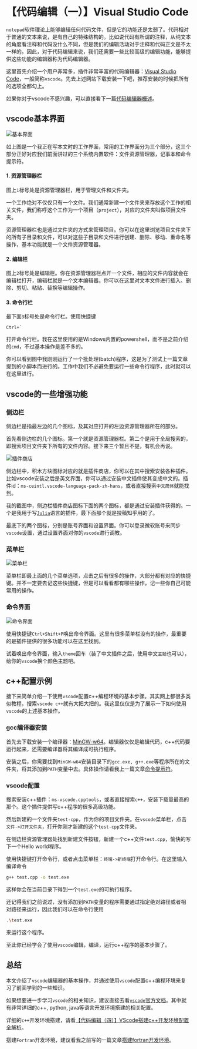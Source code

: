 # 【代码编辑（一）】Visual Studio Code

`notepad`软件理论上能够编辑任何代码文件，但是它的功能还是太弱了。代码相对于普通的文本来说，是有自己的特殊结构的。比如说代码有所谓的注释，从纯文本的角度看注释和代码没什么不同，但是我们的编辑活动对于注释和代码正文是不太一样的。因此，对于代码编辑来说，我们还需要一些比较高级的编辑功能，能够提供这些功能的编辑器称为代码编辑器。

这里首先介绍一个用户非常多，插件非常丰富的代码编辑器：[Visual Studio Code](https://code.visualstudio.com/)，一般简称`vscode`。先去上述网站下载安装一下吧，推荐安装的时候把所有的选项全都勾上。

如果你对于vscode不感兴趣，可以直接看下一篇[代码编辑器概述](editor.md)。

## vscode基本界面

![基本界面](./../../img/vscode-UI.jpg)

如上图是一个我正在写本文时的工作界面，常用的工作界面分为三个部分，这三个部分正好对应我们前面讲过的三个系统内置软件：文件资源管理器，记事本和命令提示符。

#### 1. 资源管理器栏

图上`1`标号处是资源管理器栏，用于管理文件和文件夹。

一个工作绝对不仅仅只有一个文件。我们通常新建一个文件夹来存放这个工作的相关文件，我们称呼这个工作为一个项目（`project`），对应的文件夹叫做项目文件夹。

资源管理器栏也是通过文件夹的方式来管理项目。你可以在这里浏览项目文件夹下的所有子目录和文件，可以对这些子目录和文件进行创建、删除、移动、重命名等操作，基本功能就是一个文件资源管理器。

#### 2. 编辑栏

图上`2`标号处是编辑栏。你在资源管理器栏点开一个文件，相应的文件内容就会在编辑栏打开，编辑栏就是一个文本编辑器。你可以在这里对文本文件进行插入、删除、剪切、粘贴、替换等编辑操作。

#### 3. 命令行栏

最下面`3`标号处是命令行栏。使用快捷键
```
Ctrl+`
```
打开命令行栏。我在这里使用的是Windows内置的powershell，而不是之前介绍的`cmd`，不过基本操作是差不多的。

你可以看到图中我刚刚运行了一个批处理(batch)程序，这是为了测试上一篇文章提到的小脚本而进行的。工作中我们不必避免要运行一些命令行程序，此时就可以在这里进行。

## vscode的一些增强功能

### 侧边栏

侧边栏是指最左边的几个图标，及其对应打开的左边资源管理器所在的部分。

首先看侧边栏的几个图标。第一个就是资源管理器栏。第二个是用于全局搜索的，即搜索项目文件夹下所有的文件内容。接下来三个暂且不提，有机会再说。

![插件商店](../../img/vscode-extension.png)

侧边栏中，积木方块图标对应的就是插件商店，你可以在其中搜索安装各种插件。比如vscode安装之后是英文界面，你可以通过安装中文插件使其变成中文的。插件id：`ms-ceintl.vscode-language-pack-zh-hans`，或者直接搜索`中文简体`就能找到。

我的截图中，侧边栏插件商店图标下面的两个图标，都是通过安装插件获得的。一个是我用于写[`Julia`](https://julialang.org/)语言的插件，最下面那个就是投稿知乎用的了。

最底下的两个图标，分别是账号界面和设置界面。你可以登录微软账号来同步`vscode`设置，通过设置界面对你的`vscode`进行调教。

### 菜单栏

![菜单栏](../../img/vscode-menu.png)

菜单栏即最上面的几个菜单选项，点击之后有很多的操作，大部分都有对应的快捷键。并不一定要去记这些快捷键，但是可以看看都有哪些操作，记一些你自己可能常用的操作。

### 命令界面

![命令界面](../../img/vscode-command.png)

使用快捷键`Ctrl+Shift+P`唤出命令界面。这里有很多菜单栏没有的操作，最重要的是插件提供的很多功能可以在这里找到。

试着唤出命令界面，输入`theme`回车（装了中文插件之后，使用中文`主题`也可以），给你的`vscode`换个颜色主题吧。

## c++配置示例

接下来简单介绍一下使用`vscode`配置c++编程环境的基本步骤。其实网上都很多类似教程，搜索`vscode c++`就有大把大把的。我这里仅仅是为了展示一下如何使用`vscode`的上述基本操作。

### gcc编译器安装

首先去下载安装一个编译器：[MinGW-w64](http://www.mingw-w64.org/doku.php/download/mingw-builds)。编辑器仅仅是编辑代码，c++代码要运行起来，还需要编译器将其编译成可执行程序。

安装之后，你需要找到`MinGW-w64`安装目录下的`gcc.exe, g++.exe`等程序所在的文件夹，将其添加到`PATH`变量中去。具体操作请看我上一篇文章[命令提示符](https://zhuanlan.zhihu.com/p/384335483)。

### vscode配置

搜索安装c++插件：`ms-vscode.cpptools`，或者直接搜索`c++`，安装下载量最高的那个。这个插件提供写c++程序的很多高级功能。

然后新建的一个文件夹`test-cpp`，作为你的项目文件夹。在`vscode`菜单栏，点击`文件->打开文件夹`，打开你刚才新建的这个`test-cpp`文件夹。

在侧边栏资源管理器处找到新建文件按钮，新建一个c++文件`test.cpp`，愉快的写下一个Hello world程序。

使用快捷键打开命令行，或者点击菜单栏：`终端->新终端`打开命令行。在这里输入编译命令
```bash
g++ test.cpp -o test.exe
```
这样你会在当前目录下得到一个`test.exe`的可执行程序。

还记得我们之前说过，没有添加到`PATH`变量的程序需要通过指定绝对路径或者相对路径来运行，因此我们可以在命令行使用
```bash
.\test.exe
```
来运行这个程序。

至此你已经学会了使用`vscode`编辑，编译，运行c++程序的基本步骤了。

## 总结

本文介绍了`vscode`编辑器的基本操作，并通过使用`vscode`配置c++编程环境来复习了前面学到的一些知识。

如果想要进一步学习`vscode`的相关知识，建议直接去看[`vscode`官方文档](https://code.visualstudio.com/docs)。其中就有非常详细的c++, python, java等语言开发环境搭建的相关配置。

详细的`c++`开发环境搭建，请看[【代码编辑（四）】VScode搭建c++开发环境配置全解析](vscode-cpp.md)。

搭建`Fortran`开发环境，建议看我之前写的一篇文章[搭建fortran开发环境](https://zhuanlan.zhihu.com/p/133302241)。